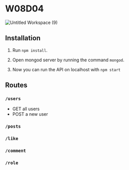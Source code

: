 # W08D04
![Untitled Workspace (9)](https://user-images.githubusercontent.com/92258765/145620987-70085bf3-2e28-4fc6-a697-7128dab7ad89.jpg)


Installation
---
1. Run `npm install`. 

2. Open mongod server by running the command `mongod`.

 3. Now you can run the API on localhost with `npm start`


Routes
---

### `/users`

- GET all users
- POST a new user
 ### `/posts`
 
  ### `/like`
 
  ### `/comment`
 
  ### `/role`
 

